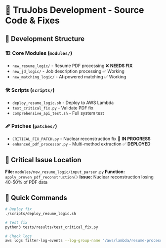 # 🔧 **TruJobs Development - Source Code & Fixes**

## 📁 **Development Structure**

### 🏗️ **Core Modules** (`modules/`)
- `new_resume_logic/` - Resume PDF processing ❌ **NEEDS FIX**
- `new_jd_logic/` - Job description processing ✅ Working
- `new_matching_logic/` - AI-powered matching ✅ Working

### 🛠️ **Scripts** (`scripts/`)
- `deploy_resume_logic.sh` - Deploy to AWS Lambda
- `test_critical_fix.py` - Validate PDF fix
- `comprehensive_api_test.sh` - Full system test

### 🩹 **Patches** (`patches/`)
- `CRITICAL_FIX_PATCH.py` - Nuclear reconstruction fix 🔄 **IN PROGRESS**
- `enhanced_pdf_processor.py` - Multi-method extraction ✅ **DEPLOYED**

## 🎯 **Critical Issue Location**

**File:** `modules/new_resume_logic/input_parser.py`
**Function:** `apply_proven_pdf_reconstruction()`
**Issue:** Nuclear reconstruction losing 40-50% of PDF data

## 🚀 **Quick Commands**

```bash
# Deploy fix
./scripts/deploy_resume_logic.sh

# Test fix
python3 tests/results/test_critical_fix.py

# Check logs
aws logs filter-log-events --log-group-name "/aws/lambda/resume-processor"
```
